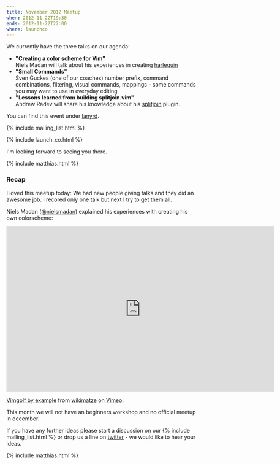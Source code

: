 ```yaml
---
title: November 2012 Meetup
when: 2012-11-22T19:30
ends: 2012-11-22T22:00
where: launchco
---
```


We currently have the three talks on our agenda:

<ul>
  <li>
    <strong>"Creating a color scheme for Vim"</strong> <br />
    Niels Madan will talk about his experiences in creating
    <a href="https://github.com/nielsmadan/harlequin">harlequin</a>
  </li>
  <li>
    <strong>"Small Commands"</strong> <br />
    Sven Guckes (one of our coaches) number prefix, command combinations, filtering, visual commands, mappings - some
    commands you may want to use in everyday editing
  </li>
  <li>
    <strong>"Lessons learned from building splitjoin.vim"</strong> <br />
    Andrew Radev will share his knowledge about his
    <a href="https://github.com/AndrewRadev/splitjoin.vim">splitjoin</a> plugin.
  </li>
</ul>

You can find this event under [lanyrd](http://lanyrd.com/2012/vimberlin-2-november/).

{% include mailing_list.html %}

{% include launch_co.html %}

I'm looking forward to seeing you there.

{% include matthias.html %}


### Recap

I loved this meetup today: We had new people giving talks and they did an awesome job. I recored only one talk but next I try to get them all.


Niels Madan ([@nielsmadan](https://twitter.com/nielsmadan)) explained his experiences with creating his own colorscheme:


<iframe class="center" src="http://player.vimeo.com/video/54885966" width="700" height="430" frameborder="0" webkitAllowFullScreen mozallowfullscreen allowFullScreen></iframe> <p><a href="http://vimeo.com/50492237">Vimgolf by example</a> from <a href="http://vimeo.com/wikimatze">wikimatze</a> on <a href="http://vimeo.com">Vimeo</a>.</p>


This month we will not have an beginners workshop and no official meetup in december.


If you have any further ideas please start a discussion on our {% include mailing_list.html %} or drop us a line on [twitter](https://twitter.com/vimberlin) - we would like to hear your ideas.

{% include matthias.html %}

